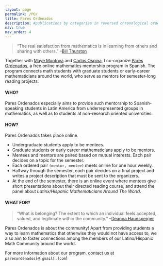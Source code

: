 ```yaml
---
layout: page
permalink: /PO/
title: Pares Ordenados
description: #publications by categories in reversed chronological order. generated by jekyll-scholar.
nav: true
nav_order: 4
---
```


> “The real satisfaction from mathematics is in learning from others and sharing with others.”
> –[Bill Thurston](https://mathoverflow.net/questions/43690/whats-a-mathematician-to-do)

Together with [Maye Montoya](https://www.mathematics.utoronto.ca/people/directories/postdoctoral-fellows/mayecxiliana-cardenas-montoya) and [Carlos Ospina](https://www.math.utah.edu/~ospina/), I co-organize [Pares Ordenados](https://ninyam.github.io/paresordenados/index), a free online mathematics mentorship program in Spanish. The program connects math students with graduate students or early-career mathematicians around the world, who serve as mentors for semester-long reading projects. 

#### WHO?
Pares Ordenados especially aims to provide such mentorship to Spanish-speaking students in Latin America from underrepresented groups in mathematics, as well as to students at non-research oriented universities.

<!-- - Women
- Students of African descent
- Students of indigenous descent
- Students who were victims of armed conflicts and/or forced displacement
- Students who are members of the LGBTQIA+ community
- Students who are immigrants or refugees
- Students with visible and/or invisible disabilities
- Students from Central America -->

#### HOW?
Pares Ordenados takes place online.

- Undergraduate students apply to be mentees.
- Graduate students or early career mathematicians apply to be mentors.
- Mentees and mentors are paired based on mutual interests. Each pair decides on a topic for the semester.
- Each ordered pair `(mentor, mentee)` meets online for one hour weekly.
- Halfway through the semester, each pair decides on a final project and writes a project description that must be sent to the organizers.
- At the end of the semester, there is an online event where mentees give short presentations about their directed reading course, and attend the panel about _Latinx/Hispanic Mathematicians Around The World_.

#### WHAT FOR?
> “What is belonging? The extent to which an individual feels accepted, valued, and legitimate within the community.”
> –[Deanna Haunsperger](https://www.youtube.com/watch?v=jwAE3iHi4vM)

Pares Ordenados is about the community! Apart from providing students a way to learn mathematics that otherwise they would not have access to, we also aim to foster connections among the members of our Latinx/Hispanic Math Community around the world.

For more information about our program, contact us at `paresordenados[@]gmail[.]com`!
